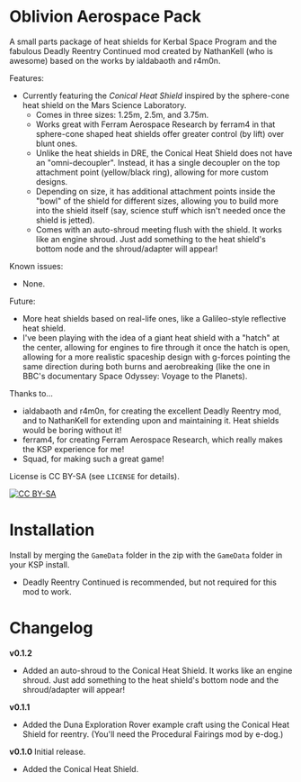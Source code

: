 # Oblivion Aerospace Pack

A small parts package of heat shields for Kerbal Space Program and the fabulous Deadly Reentry Continued mod created by NathanKell (who is awesome) based on the works by ialdabaoth and r4m0n.

Features:
* Currently featuring the *Conical Heat Shield* inspired by the sphere-cone heat shield on the Mars Science Laboratory.
  * Comes in three sizes: 1.25m, 2.5m, and 3.75m.
  * Works great with Ferram Aerospace Research by ferram4 in that sphere-cone shaped heat shields offer greater control (by lift) over blunt ones.
  * Unlike the heat shields in DRE, the Conical Heat Shield does not have an "omni-decoupler". Instead, it has a single decoupler on the top attachment point (yellow/black ring), allowing for more custom designs.
  * Depending on size, it has additional attachment points inside the "bowl" of the shield for different sizes, allowing you to build more into the shield itself (say, science stuff which isn't needed once the shield is jetted).
  * Comes with an auto-shroud meeting flush with the shield. It works like an engine shroud. Just add something to the heat shield's bottom node and the shroud/adapter will appear!

Known issues:
* None.

Future:
* More heat shields based on real-life ones, like a Galileo-style reflective heat shield.
* I've been playing with the idea of a giant heat shield with a "hatch" at the center, allowing for engines to fire through it once the hatch is open, allowing for a more realistic spaceship design with g-forces pointing the same direction during both burns and aerobreaking (like the one in BBC's documentary Space Odyssey: Voyage to the Planets).

Thanks to...
* ialdabaoth and r4m0n, for creating the excellent Deadly Reentry mod, and to NathanKell for extending upon and maintaining it. Heat shields would be boring without it!
* ferram4, for creating Ferram Aerospace Research, which really makes the KSP experience for me!
* Squad, for making such a great game!

License is CC BY-SA (see `LICENSE` for details).

[![CC BY-SA](https://i.creativecommons.org/l/by-sa/4.0/88x31.png)](http://creativecommons.org/licenses/by-sa/4.0/)

# Installation

Install by merging the `GameData` folder in the zip with the `GameData` folder in your KSP install.

* Deadly Reentry Continued is recommended, but not required for this mod to work.

# Changelog

**v0.1.2**
* Added an auto-shroud to the Conical Heat Shield. It works like an engine shroud. Just add something to the heat shield's bottom node and the shroud/adapter will appear!

**v0.1.1**
* Added the Duna Exploration Rover example craft using the Conical Heat Shield for reentry. (You'll need the Procedural Fairings mod by e-dog.)

**v0.1.0** Initial release.
* Added the Conical Heat Shield.

